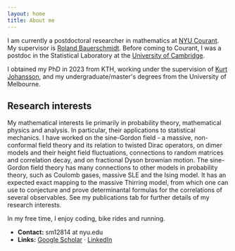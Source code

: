 ```yaml
---
layout: home
title: About me
---
```


I am currently a postdoctoral researcher in mathematics at [NYU Courant](https://math.nyu.edu/dynamic/people/postdocs/). My supervisor is [Roland Bauerschmidt](https://cims.nyu.edu/~bauerschmidt/). Before coming to Courant, I was a postdoc in the Statistical Laboratory at the [University of Cambridge](https://www.statslab.cam.ac.uk). 

I obtained my PhD in 2023 from KTH, working under the supervision of [Kurt Johansson](https://scholar.google.com/citations?user=RzdltIUAAAAJ&hl=sv), and my undergraduate/master's degrees from the University of Melbourne.

## Research interests
My mathematical interests lie primarily in probability theory, mathematical physics and analysis. In particular, their applications to statistical mechanics. I have worked on the sine-Gordon field - a massive, non-conformal field theory and its relation to twisted Dirac operators, on dimer models and their height field fluctuations, connections to random matrices and correlation decay, and on fractional Dyson brownian motion. The sine-Gordon field theory has many connections to other models in probability theory, such as Coulomb gases, massive SLE and the Ising model. It has an expected exact mapping to the massive Thirring model, from which one can use to conjecture and prove determinantal formulas for the correlations of several observables. See my publications tab for further details of my research interests.

In my free time, I enjoy coding, bike rides and running.

-  **Contact:** sm12814 at nyu.edu
-  **Links:** [Google Scholar](https://scholar.google.com/citations?user=agBp5xkAAAAJ&hl=en) · [LinkedIn](https://uk.linkedin.com/in/scott-mason-63b74bb0) 
